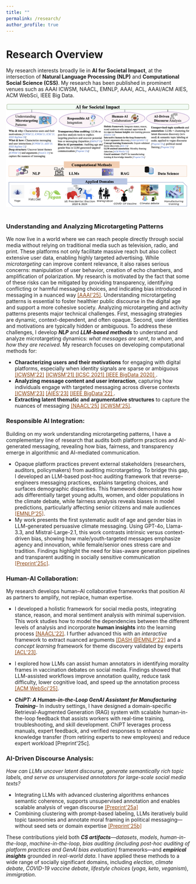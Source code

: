 ```yaml
---
title: "" 
permalink: /research/ 
author_profile: true
---
```

Research Overview
======
My research interests broadly lie in **AI for Societal Impact**, at the intersection of **Natural Language Processing (NLP)** and **Computational Social Science (CSS)**. My research has been published in prominent venues such as AAAI ICWSM, NAACL, EMNLP, AAAI, ACL, AAAI/ACM AIES, ACM WebSci, IEEE Big Data. 
<!-- My research is increasingly centered on exploring how **Generative AI (GenAI)** can power scalable and socially responsible insight, including (but not limited to): -->
<!-- My research interest lies in the intersection of **Natural Language Processing (NLP)** and **Computational Social Science (CSS)**. -->
<div>
<img src="/images/research.png" style="width: 950px; height: auto;">
</div>
<br>

### Understanding and Analyzing Microtargeting Patterns
We now live in a world where we can reach people directly through social media without relying on traditional media such as television, radio, and print. These platforms not only facilitate massive reach but also collect extensive user data, enabling highly targeted advertising. While *microtargeting* can improve content relevance, it also raises serious concerns: manipulation of user behavior, creation of echo chambers, and amplification of polarization. My research is motivated by the fact that some of these risks can be mitigated by providing transparency, identifying conflicting or harmful messaging choices, and indicating bias introduced in messaging in a nuanced way <a href="https://ojs.aaai.org/index.php/AAAI/article/view/35212" style="color: #8B4513;" > [AAAI'25]</a>. Understanding microtargeting patterns is essential to foster healthier public discourse in the digital age and support a more cohesive society. Analyzing microtargeting and activity patterns presents major technical challenges. First, messaging strategies are dynamic, context-dependent, and often opaque. Second, user identities and motivations are typically hidden or ambiguous. To address these challenges, I develop ***NLP*** and ***LLM-based methods*** to understand and analyze microtargeting dynamics: *what messages are sent*, *to whom*, and *how they are received*. My research focuses on developing computational methods for:
- **Characterizing users and their motivations** for engaging with digital platforms, especially when identity signals are sparse or ambiguous <a href="https://ojs.aaai.org/index.php/ICWSM/article/view/19298" style="color: #8B4513;" > [ICWSM'22]</a> <a href="https://ojs.aaai.org/index.php/ICWSM/article/view/18057" style="color: #8B4513;" > [ICWSM'21] </a> <a href="https://ieeexplore.ieee.org/stamp/stamp.jsp?tp=&arnumber=9364605" style="color: #8B4513;" > [ICSC 2021] </a> <a href="https://ieeexplore.ieee.org/document/9378461" style="color: #8B4513;" > [IEEE BigData 2020] </a>.
- **Analyzing message content and user interaction**, capturing how individuals engage with targeted messaging across diverse contexts <a href="https://ojs.aaai.org/index.php/ICWSM/article/view/22156" style="color: #8B4513;" > [ICWSM'23]</a> <a href="https://dl.acm.org/doi/10.1145/3600211.3604665" style="color: #8B4513;" > [AIES'23]</a> <a href="https://ieeexplore.ieee.org/document/10021123" style="color: #8B4513;" > [IEEE BigData'22] </a>.
- **Extracting latent thematic and argumentative structures** to capture the nuances of messaging <a href="https://aclanthology.org/2025.findings-naacl.413.pdf" style="color: #8B4513;" > [NAACL'25]</a> <a href="https://ojs.aaai.org/index.php/ICWSM/article/view/35850" style="color: #8B4513;" > [ICWSM'25]</a>.

### Responsible AI Integration:
Building on my work understanding microtargeting patterns, I have a complementary line of research that audits both platform practices and AI-generated messaging, revealing how bias, fairness, and transparency emerge in algorithmic and AI-mediated communication.

- Opaque platform practices prevent external stakeholders (researchers, auditors, policymakers) from auditing microtargeting. To bridge this gap, I developed an LLM-based post-hoc auditing framework that reverse-engineers messaging practices, explains targeting choices, and surfaces demographic disparities. This framework demonstrates how ads differentially target young adults, women, and older populations in the climate debate, while fairness analysis reveals biases in model predictions, particularly affecting senior citizens and male audiences <a href="https://arxiv.org/pdf/2410.05401" style="color: #8B4513;" > [EMNLP’25]</a>.
- My work presents the first systematic audit of age and gender bias in LLM-generated persuasive climate messaging. Using GPT-4o, Llama-3.3, and Mistral-Large-2.1, this work contrasts intrinsic versus context-driven bias, showing how male/youth-targeted messages emphasize agency and innovation, while female/senior ones stress care and tradition. Findings highlight the need for bias-aware generation pipelines and transparent auditing in socially sensitive communication <a href="http://tunazislam.github.io/publications/bias-llms-generated-climate-microtarget" style="color: #8B4513;">[Preprint'25c]</a>.

### Human‑AI Collaboration:
My research develops human–AI collaborative frameworks that position AI as partners to amplify, not replace, human expertise.

- I developed a holistic framework for social media posts, integrating stance, reason, and moral sentiment analysis with minimal supervision. This work studies how to model the dependencies between the different levels of analysis and incorporate **human insights** into the learning process <a href="https://aclanthology.org/2022.naacl-main.427.pdf" style="color: #8B4513;" > [NAACL'22]</a>. I further advanced this with an *interactive* framework to extract nuanced arguments <a href="https://aclanthology.org/2022.dash-1.13.pdf" style="color: #8B4513;" > [DASH @EMNLP'22]</a> 
and a *concept learning* framework for theme discovery validated by experts <a href="https://aclanthology.org/2023.findings-acl.313/" style="color: #8B4513;" > [ACL'23]</a>.

- I explored how LLMs can assist human annotators in identifying morality frames in vaccination debates on social media. Findings showed that LLM-assisted workflows improve annotation quality, reduce task difficulty, lower cognitive load, and speed up the annotation process <a href="https://arxiv.org/pdf/2502.01991" style="color: #8B4513;" > [ACM WebSci'25]</a>.
  
- ***ChiPT: A Human-in-the-Loop GenAI Assistant for Manufacturing Training***– In industry settings, I have designed a domain-specific Retrieval-Augmented Generation (RAG) system with scalable human-in-the-loop feedback that assists workers with real-time training, troubleshooting, and skill development. ChiPT leverages process manuals, expert feedback, and verified responses to enhance knowledge transfer (from retiring experts to new employees) and reduce expert workload [Preprint'25c].


### AI-Driven Discourse Analysis: 
*How can LLMs uncover latent discourse, generate semantically rich topic labels, and serve as unsupervised annotators for large-scale social media texts?* 
- Integrating LLMs with advanced clustering algorithms enhances semantic coherence, supports unsupervised annotation and enables scalable analysis of vegan discourse <a href="http://tunazislam.github.io/publications/vegan-llms" style="color: #8B4513;">[Preprint'25a]</a>
- Combining clustering with prompt-based labeling, LLMs iteratively build topic taxonomies and annotate moral framing in political messaging—without seed sets or domain expertise <a href="http://tunazislam.github.io/publications/topic-synthesis-election2024-llms" style="color: #8B4513;">[Preprint'25b]</a>

These contributions yield both ***CS artifacts***—*datasets*, *models*, *human-in-the-loop*, *machine-in-the-loop*, *bias auditing (including post-hoc auditing of platform practices and GenAI bias evaluation)* frameworks—and ***empirical insights*** grounded in *real-world data*. I have applied these methods to a wide range of socially significant domains, including *election*, *climate debate*, *COVID-19 vaccine debate*, *lifestyle choices* (*yoga*, *keto*, *veganism*), *immigration*.  


